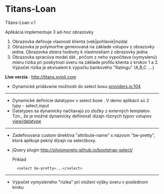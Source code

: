 Titans-Loan
===========

Titans-Loan v.1

Aplikácia implementuje 3 ad-hoc obrazovky


1. Obrazovka definuje vlasnosti klienta (vek|pohlavie|mzda)
2. Obrazovka je polymorfne generovaná na základe vstupov z obrazovky jedna. Obrazovka zbiera hodnoty k vlastnostiam z obrazovky jedna
3. Obrazovka spracúva model dát , pričom z neho vypočítava (vymyslenú) mieru rizika pri poskytnutí úveru na základe profilu klienta z krokov 1 a 2. Výpočet rizika je ekvivalent k výpočtu bankového "Ratingu" (A,B,C ....)


**Live verzia** : http://titans.xvioli.com



 - Dynamické pridávanie možností do select boxu
  [providers.js:104](https://github.com/Mavericker/Titans-Loan/blob/master/js/providers/providers.js#L104)
  
----
- Dynamické definície datatypov v select boxe . V demo aplikácii sú 2 typy - select,input  
- Datatypes sa dynamicky načítavajú zo zložky z externých templatov. Tzn., že je možné dynamicky definovať dizajn rôznych typov vstupov
  [view/datatype](https://github.com/Mavericker/Titans-Loan/tree/master/view/datatype)
    
----
- Zadefinovaná custom direktíva "attribute-name" s názvom "be-pretty", ktorá aplikuje pekný dizajn na selectboxy.
- jQuery plugin http://silviomoreto.github.io/bootstrap-select/

    Príklad

        <select be-pretty>...</select>

---
- Výpočet vymysleného "rizika" pri vložení výšky úveru v poslednom kroku

